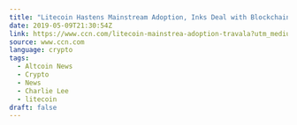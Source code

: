 ```yaml
---
title: "Litecoin Hastens Mainstream Adoption, Inks Deal with Blockchain Startup Travala"
date: 2019-05-09T21:30:54Z
link: https://www.ccn.com/litecoin-mainstrea-adoption-travala?utm_medium=RSS&utm_source=news.12bit.vn
source: www.ccn.com
language: crypto
tags:
  - Altcoin News
  - Crypto
  - News
  - Charlie Lee
  - litecoin
draft: false
---
```

